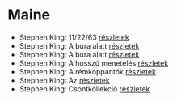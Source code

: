 # Maine

- Stephen King: 11/22/63 [részletek](../_details/Stephen%20King.md#id_523)
- Stephen King: A búra alatt [részletek](../_details/Stephen%20King.md#id_556)
- Stephen King: A búra alatt [részletek](../_details/Stephen%20King.md#id_557)
- Stephen King: A hosszú menetelés [részletek](../_details/Stephen%20King.md#id_932)
- Stephen King: A rémkoppantók [részletek](../_details/Stephen%20King.md#id_535)
- Stephen King: Az [részletek](../_details/Stephen%20King.md#id_555)
- Stephen King: Csontkollekció [részletek](../_details/Stephen%20King.md#id_571)